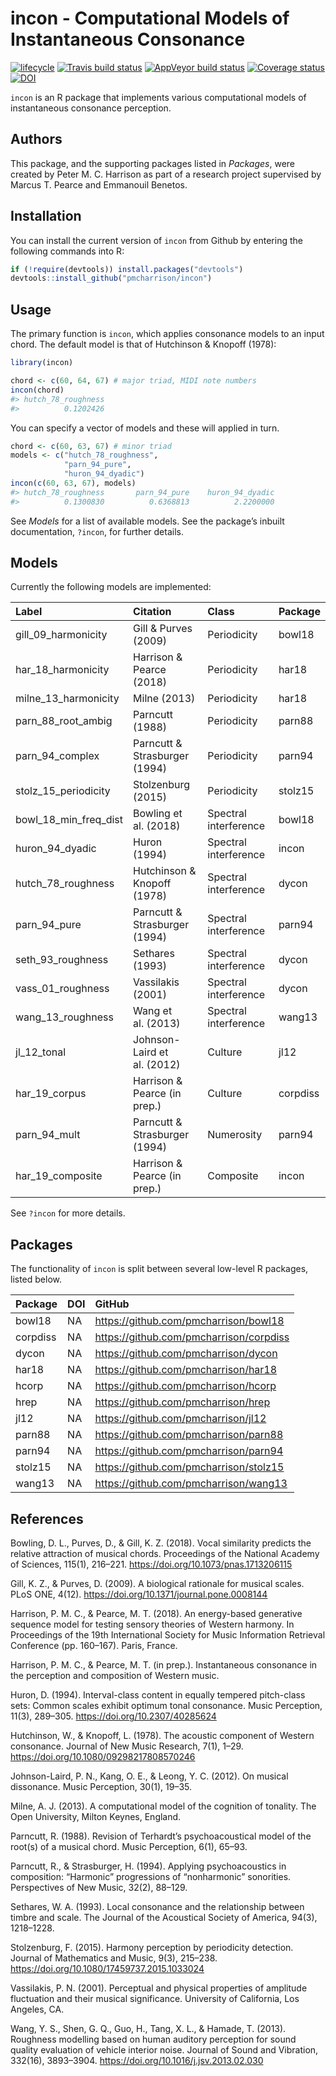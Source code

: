 
# incon - Computational Models of Instantaneous Consonance

[![lifecycle](https://img.shields.io/badge/lifecycle-maturing-blue.svg)](https://www.tidyverse.org/lifecycle/#maturing)
[![Travis build
status](https://travis-ci.org/pmcharrison/incon.svg?branch=master)](https://travis-ci.org/pmcharrison/incon)
[![AppVeyor build
status](https://ci.appveyor.com/api/projects/status/github/pmcharrison/incon?branch=master&svg=true)](https://ci.appveyor.com/project/pmcharrison/incon)
[![Coverage
status](https://coveralls.io/repos/github/pmcharrison/incon/badge.svg)](https://coveralls.io/r/pmcharrison/incon?branch=master)
[![DOI](https://zenodo.org/badge/DOI/10.5281/zenodo.2545766.svg)](https://doi.org/10.5281/zenodo.2545766)

`incon` is an R package that implements various computational models of
instantaneous consonance perception.

## Authors

This package, and the supporting packages listed in *Packages*, were
created by Peter M. C. Harrison as part of a research project supervised
by Marcus T. Pearce and Emmanouil Benetos.

## Installation

You can install the current version of `incon` from Github by entering
the following commands into R:

``` r
if (!require(devtools)) install.packages("devtools")
devtools::install_github("pmcharrison/incon")
```

## Usage

The primary function is `incon`, which applies consonance models to an
input chord. The default model is that of Hutchinson & Knopoff (1978):

``` r
library(incon)

chord <- c(60, 64, 67) # major triad, MIDI note numbers
incon(chord)
#> hutch_78_roughness 
#>          0.1202426
```

You can specify a vector of models and these will applied in turn.

``` r
chord <- c(60, 63, 67) # minor triad
models <- c("hutch_78_roughness", 
            "parn_94_pure",
            "huron_94_dyadic")
incon(c(60, 63, 67), models)
#> hutch_78_roughness       parn_94_pure    huron_94_dyadic 
#>          0.1300830          0.6368813          2.2200000
```

See *Models* for a list of available models. See the package’s inbuilt
documentation, `?incon`, for further details.

## Models

Currently the following models are
implemented:

| Label                     | Citation                      | Class                 | Package  |
| :------------------------ | :---------------------------- | :-------------------- | :------- |
| gill\_09\_harmonicity     | Gill & Purves (2009)          | Periodicity           | bowl18   |
| har\_18\_harmonicity      | Harrison & Pearce (2018)      | Periodicity           | har18    |
| milne\_13\_harmonicity    | Milne (2013)                  | Periodicity           | har18    |
| parn\_88\_root\_ambig     | Parncutt (1988)               | Periodicity           | parn88   |
| parn\_94\_complex         | Parncutt & Strasburger (1994) | Periodicity           | parn94   |
| stolz\_15\_periodicity    | Stolzenburg (2015)            | Periodicity           | stolz15  |
| bowl\_18\_min\_freq\_dist | Bowling et al. (2018)         | Spectral interference | bowl18   |
| huron\_94\_dyadic         | Huron (1994)                  | Spectral interference | incon    |
| hutch\_78\_roughness      | Hutchinson & Knopoff (1978)   | Spectral interference | dycon    |
| parn\_94\_pure            | Parncutt & Strasburger (1994) | Spectral interference | parn94   |
| seth\_93\_roughness       | Sethares (1993)               | Spectral interference | dycon    |
| vass\_01\_roughness       | Vassilakis (2001)             | Spectral interference | dycon    |
| wang\_13\_roughness       | Wang et al. (2013)            | Spectral interference | wang13   |
| jl\_12\_tonal             | Johnson-Laird et al. (2012)   | Culture               | jl12     |
| har\_19\_corpus           | Harrison & Pearce (in prep.)  | Culture               | corpdiss |
| parn\_94\_mult            | Parncutt & Strasburger (1994) | Numerosity            | parn94   |
| har\_19\_composite        | Harrison & Pearce (in prep.)  | Composite             | incon    |

See `?incon` for more details.

## Packages

The functionality of `incon` is split between several low-level R
packages, listed below.

| Package  | DOI | GitHub                                    |
| :------- | :-- | :---------------------------------------- |
| bowl18   | NA  | <https://github.com/pmcharrison/bowl18>   |
| corpdiss | NA  | <https://github.com/pmcharrison/corpdiss> |
| dycon    | NA  | <https://github.com/pmcharrison/dycon>    |
| har18    | NA  | <https://github.com/pmcharrison/har18>    |
| hcorp    | NA  | <https://github.com/pmcharrison/hcorp>    |
| hrep     | NA  | <https://github.com/pmcharrison/hrep>     |
| jl12     | NA  | <https://github.com/pmcharrison/jl12>     |
| parn88   | NA  | <https://github.com/pmcharrison/parn88>   |
| parn94   | NA  | <https://github.com/pmcharrison/parn94>   |
| stolz15  | NA  | <https://github.com/pmcharrison/stolz15>  |
| wang13   | NA  | <https://github.com/pmcharrison/wang13>   |

## References

Bowling, D. L., Purves, D., & Gill, K. Z. (2018). Vocal similarity
predicts the relative attraction of musical chords. Proceedings of the
National Academy of Sciences, 115(1), 216–221.
<https://doi.org/10.1073/pnas.1713206115>

Gill, K. Z., & Purves, D. (2009). A biological rationale for musical
scales. PLoS ONE, 4(12). <https://doi.org/10.1371/journal.pone.0008144>

Harrison, P. M. C., & Pearce, M. T. (2018). An energy-based generative
sequence model for testing sensory theories of Western harmony. In
Proceedings of the 19th International Society for Music Information
Retrieval Conference (pp. 160–167). Paris, France.

Harrison, P. M. C., & Pearce, M. T. (in prep.). Instantaneous consonance
in the perception and composition of Western music.

Huron, D. (1994). Interval-class content in equally tempered pitch-class
sets: Common scales exhibit optimum tonal consonance. Music Perception,
11(3), 289–305. <https://doi.org/10.2307/40285624>

Hutchinson, W., & Knopoff, L. (1978). The acoustic component of Western
consonance. Journal of New Music Research, 7(1), 1–29.
<https://doi.org/10.1080/09298217808570246>

Johnson-Laird, P. N., Kang, O. E., & Leong, Y. C. (2012). On musical
dissonance. Music Perception, 30(1), 19–35.

Milne, A. J. (2013). A computational model of the cognition of tonality.
The Open University, Milton Keynes, England.

Parncutt, R. (1988). Revision of Terhardt’s psychoacoustical model of
the root(s) of a musical chord. Music Perception, 6(1), 65–93.

Parncutt, R., & Strasburger, H. (1994). Applying psychoacoustics in
composition: “Harmonic” progressions of “nonharmonic” sonorities.
Perspectives of New Music, 32(2), 88–129.

Sethares, W. A. (1993). Local consonance and the relationship between
timbre and scale. The Journal of the Acoustical Society of America,
94(3), 1218–1228.

Stolzenburg, F. (2015). Harmony perception by periodicity detection.
Journal of Mathematics and Music, 9(3), 215–238.
<https://doi.org/10.1080/17459737.2015.1033024>

Vassilakis, P. N. (2001). Perceptual and physical properties of
amplitude fluctuation and their musical significance. University of
California, Los Angeles, CA.

Wang, Y. S., Shen, G. Q., Guo, H., Tang, X. L., & Hamade, T. (2013).
Roughness modelling based on human auditory perception for sound quality
evaluation of vehicle interior noise. Journal of Sound and Vibration,
332(16), 3893–3904. <https://doi.org/10.1016/j.jsv.2013.02.030>
